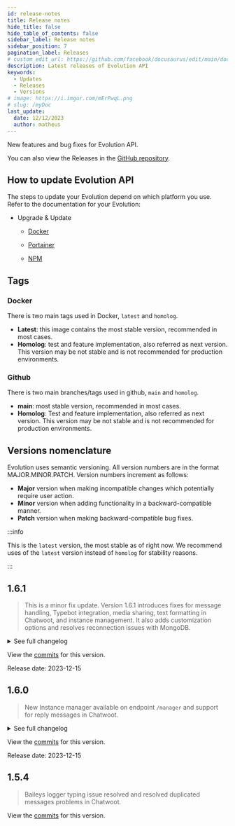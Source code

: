 ```yaml
---
id: release-notes
title: Release notes
hide_title: false
hide_table_of_contents: false
sidebar_label: Release notes
sidebar_position: 7
pagination_label: Releases
# custom_edit_url: https://github.com/facebook/docusaurus/edit/main/docs/api-doc-markdown.md
description: Latest releases of Evolution API
keywords:
  - Updates
  - Releases
  - Versions
# image: https://i.imgur.com/mErPwqL.png
# slug: /myDoc
last_update:
  date: 12/12/2023
  author: matheus
---
```


New features and bug fixes for Evolution API.

You can also view the Releases in the [GitHub repository](https://github.com/EvolutionAPI/evolution-api/releases).

## How to update Evolution API

The steps to update your Evolution depend on which platform you use. Refer to the documentation for your Evolution:

- Upgrade & Update

  - [Docker](/docs/01-Get%20Started/Update.md/#update-with-docker-cli)

  - [Portainer](/docs/01-Get%20Started/Update.md/#update-with-portainer)

  - [NPM](/docs/01-Get%20Started/Update.md/#update-with-npm)

## Tags

### Docker

There is two main tags used in Docker, `latest` and `homolog`.

- **Latest**: this image contains the most stable version, recommended in most cases.
- **Homolog**: test and feature implementation, also referred as next version. This version may be not stable and is not recommended for production environments.

### Github

There is two main branches/tags used in github, `main` and `homolog`.

- **main**: most stable version, recommended in most cases.
- **Homolog**: Test and feature implementation, also referred as next version. This version may be not stable and is not recommended for production environments.

## Versions nomenclature

Evolution uses semantic versioning. All version numbers are in the format MAJOR.MINOR.PATCH. Version numbers increment as follows:

- **Major** version when making incompatible changes which potentially require user action.
- **Minor** version when adding functionality in a backward-compatible manner.
- **Patch** version when making backward-compatible bug fixes.

:::info

This is the `latest` version, the most stable as of right now. We recommend uses of the `latest` version instead of `homolog` for stability reasons.

:::

## 1.6.1

> This is a minor fix update. Version 1.6.1 introduces fixes for message handling, Typebot integration, media sharing, text formatting in Chatwoot, and instance management. It also adds customization options and resolves reconnection issues with MongoDB.

<details>
  <summary>See full changelog</summary>
  <div>
    <details>
      <summary>Fixes</summary>
      <div>
        - Fixed Lid Messages <br />
        - Fixed the pairing code <br />
        - Adjusts in typebot <br />
        - Fixed sending variables to typebot <br />
        - Fixed sending variables from typebot <br />
        - Options to disable docs and manager <br />
        - Correction sending s3/minio media to chatwoot and typebot <br />
        - Fixed chatwoot Bold, Italic and Underline formatting using Regex <br />
        - Include instance Id field in the instance configuration <br />
        - Fix the problem when disconnecting the instance and connecting again using mongodb <br />
        - Fixed the problem with typebot closing at the end of the flow, now this is optional with the TYPEBOT_KEEP_OPEN variable <br />
        - Added the sign_delimiter property to the Chatwoot configuration, allowing you to set a different delimiter for the signature. Default when not defined \n <br />
      </div>
    </details>
    <details>
      <summary>Supported integrations</summary>
      <div>
          - Chatwoot: v3.3.1 <br/>
          - Typebot: v2.20.0 <br/>
      </div>
    </details>
  </div>
</details>

View the [commits](https://github.com/EvolutionAPI/evolution-api/compare/1.5.4...1.6.0) for this version.

Release date: 2023-12-15

## 1.6.0

> New Instance manager available on endpoint `/manager` and support for reply messages in Chatwoot.

<details>
  <summary>See full changelog</summary>
  <div>
    <details>
      <summary>Features</summary>
      <div>
        - Added AWS SQS Integration <br/>
        - Added support for new typebot API <br/>
        - Added endpoint sendPresence <br/>
        - New Instance Manager <br/>
        - Added auto_create to the chatwoot set to create the inbox automatically or not <br/>
        - Added reply, delete and message reaction in chatwoot v3.3.1 <br/>
      </div>
    </details>
    <details>
      <summary>Fixes</summary>
      <div>
        - Adjusts in proxy <br/>
        - Adjusts in start session for Typebot <br/>
        - Added mimetype field when sending media <br/>
        - Ajusts in validations to messages.upsert <br/>
        - Fixed messages not received: error handling when updating contact in chatwoot <br/>
        - Fix workaround to manage param data as an array in mongodb <br/>
        - Removed await from webhook when sending a message <br/>
        - Update typebot.service.ts - element.underline change ~ for * <br/>
        - Adjusts in proxy <br/>
        - Removed api restart on receiving an error <br/>
        - Fixes in mongodb and chatwoot <br/>
        - Adjusted return from queries in mongodb <br/>
        - Added restart instance when update profile picture <br/>
        - Correction of chatwoot functioning with admin flows <br/>
        - Fixed problem that did not generate qrcode with the chatwoot_conversation_pending option enabled <br/>
        - Fixed issue where CSAT opened a new ticket when reopen_conversation was disabled <br/>
        - Fixed issue sending contact to Chatwoot via iOS <br/>
      </div>
    </details>
    <details>
      <summary>Supported integrations</summary>
      <div>
          - Chatwoot: v3.3.1 <br/>
          - Typebot: v2.20.0 <br/>
      </div>
    </details>
    <details>
      <summary>Changes</summary>
      <div>
          - -> Adjusting function cleaningStoreFiles to remove itens from missing… by @jaison-x in #186 <br/>
          - fix: size of group participants by @w3nder in #190 <br/>
          - Handle optional chaining for 'settings.msg_call', this change prevent… by @vitorogen in #197 <br/>
          - Handle erros in Typebot by @gabrielpastori1 in #198 <br/>
          - Deleting instances by @jaison-x in #187 <br/>
          - fix: Removed await from webhook when sending a message by @craines in #216 <br/>
          - fix messages not received: error handling when updating contact by @raimartinsb in #228 <br/>
          - fix: workaround to manage param data as an array in mongodb by @jaison-x in #224 <br/>
          - Update typebot.service.ts - element.underline change ~ for * by @suissa in #215 <br/>
          - Add session creation for typebot service by @gabrielpastori1 in #233 <br/>
          - Add sendPresence by @gabrielpastori1 in #237 <br/>
          - Fix chatwoot find by @gabrielpastori1 in #248 <br/>
          - Add Manager by @gabrielpastori1 in #250 <br/>
          - fix: only create if is paused by @gabrielpastori1 in #249 <br/>
      </div>
    </details>
  </div>
</details>

View the [commits](https://github.com/EvolutionAPI/evolution-api/compare/1.5.4...1.6.0) for this version.

Release date: 2023-12-15

## 1.5.4

> Baileys logger typing issue resolved and resolved duplicated messages problems in Chatwoot.

View the [commits](https://github.com/EvolutionAPI/evolution-api/compare/1.5.3...1.5.4) for this version.
